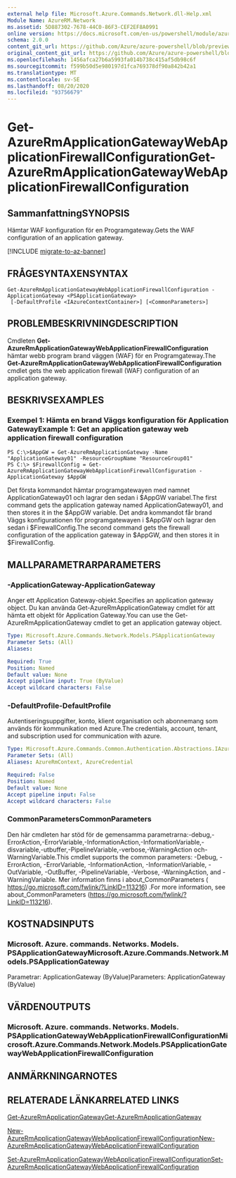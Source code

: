 ```yaml
---
external help file: Microsoft.Azure.Commands.Network.dll-Help.xml
Module Name: AzureRM.Network
ms.assetid: 5D887302-7678-44C0-86F3-CEF2EF8A0991
online version: https://docs.microsoft.com/en-us/powershell/module/azurerm.network/get-azurermapplicationgatewaywebapplicationfirewallconfiguration
schema: 2.0.0
content_git_url: https://github.com/Azure/azure-powershell/blob/preview/src/ResourceManager/Network/Commands.Network/help/Get-AzureRmApplicationGatewayWebApplicationFirewallConfiguration.md
original_content_git_url: https://github.com/Azure/azure-powershell/blob/preview/src/ResourceManager/Network/Commands.Network/help/Get-AzureRmApplicationGatewayWebApplicationFirewallConfiguration.md
ms.openlocfilehash: 1456afca27b6a5993fa014b738c415af5db98c6f
ms.sourcegitcommit: f599b50d5e980197d1fca769378df90a842b42a1
ms.translationtype: MT
ms.contentlocale: sv-SE
ms.lasthandoff: 08/20/2020
ms.locfileid: "93756679"
---
```

# <span data-ttu-id="3b1de-101">Get-AzureRmApplicationGatewayWebApplicationFirewallConfiguration</span><span class="sxs-lookup"><span data-stu-id="3b1de-101">Get-AzureRmApplicationGatewayWebApplicationFirewallConfiguration</span></span>

## <span data-ttu-id="3b1de-102">Sammanfattning</span><span class="sxs-lookup"><span data-stu-id="3b1de-102">SYNOPSIS</span></span>
<span data-ttu-id="3b1de-103">Hämtar WAF konfiguration för en Programgateway.</span><span class="sxs-lookup"><span data-stu-id="3b1de-103">Gets the WAF configuration of an application gateway.</span></span>

[!INCLUDE [migrate-to-az-banner](../../includes/migrate-to-az-banner.md)]

## <span data-ttu-id="3b1de-104">FRÅGESYNTAXEN</span><span class="sxs-lookup"><span data-stu-id="3b1de-104">SYNTAX</span></span>

```
Get-AzureRmApplicationGatewayWebApplicationFirewallConfiguration -ApplicationGateway <PSApplicationGateway>
 [-DefaultProfile <IAzureContextContainer>] [<CommonParameters>]
```

## <span data-ttu-id="3b1de-105">PROBLEMBESKRIVNING</span><span class="sxs-lookup"><span data-stu-id="3b1de-105">DESCRIPTION</span></span>
<span data-ttu-id="3b1de-106">Cmdleten **Get-AzureRmApplicationGatewayWebApplicationFirewallConfiguration** hämtar webb program brand väggen (WAF) för en Programgateway.</span><span class="sxs-lookup"><span data-stu-id="3b1de-106">The **Get-AzureRmApplicationGatewayWebApplicationFirewallConfiguration** cmdlet gets the web application firewall (WAF) configuration of an application gateway.</span></span>

## <span data-ttu-id="3b1de-107">BESKRIVS</span><span class="sxs-lookup"><span data-stu-id="3b1de-107">EXAMPLES</span></span>

### <span data-ttu-id="3b1de-108">Exempel 1: Hämta en brand Väggs konfiguration för Application Gateway</span><span class="sxs-lookup"><span data-stu-id="3b1de-108">Example 1: Get an application gateway web application firewall configuration</span></span>
```
PS C:\>$AppGW = Get-AzureRmApplicationGateway -Name "ApplicationGateway01" -ResourceGroupName "ResourceGroup01"
PS C:\> $FirewallConfig = Get-AzureRmApplicationGatewayWebApplicationFirewallConfiguration -ApplicationGateway $AppGW
```

<span data-ttu-id="3b1de-109">Det första kommandot hämtar programgatewayen med namnet ApplicationGateway01 och lagrar den sedan i $AppGW variabel.</span><span class="sxs-lookup"><span data-stu-id="3b1de-109">The first command gets the application gateway named ApplicationGateway01, and then stores it in the $AppGW variable.</span></span>
<span data-ttu-id="3b1de-110">Det andra kommandot får brand Väggs konfigurationen för programgatewayen i $AppGW och lagrar den sedan i $FirewallConfig.</span><span class="sxs-lookup"><span data-stu-id="3b1de-110">The second command gets the firewall configuration of the application gateway in $AppGW, and then stores it in $FirewallConfig.</span></span>

## <span data-ttu-id="3b1de-111">MALLPARAMETRAR</span><span class="sxs-lookup"><span data-stu-id="3b1de-111">PARAMETERS</span></span>

### <span data-ttu-id="3b1de-112">-ApplicationGateway</span><span class="sxs-lookup"><span data-stu-id="3b1de-112">-ApplicationGateway</span></span>
<span data-ttu-id="3b1de-113">Anger ett Application Gateway-objekt.</span><span class="sxs-lookup"><span data-stu-id="3b1de-113">Specifies an application gateway object.</span></span>
<span data-ttu-id="3b1de-114">Du kan använda Get-AzureRmApplicationGateway cmdlet för att hämta ett objekt för Application Gateway.</span><span class="sxs-lookup"><span data-stu-id="3b1de-114">You can use the Get-AzureRmApplicationGateway cmdlet to get an application gateway object.</span></span>

```yaml
Type: Microsoft.Azure.Commands.Network.Models.PSApplicationGateway
Parameter Sets: (All)
Aliases:

Required: True
Position: Named
Default value: None
Accept pipeline input: True (ByValue)
Accept wildcard characters: False
```

### <span data-ttu-id="3b1de-115">-DefaultProfile</span><span class="sxs-lookup"><span data-stu-id="3b1de-115">-DefaultProfile</span></span>
<span data-ttu-id="3b1de-116">Autentiseringsuppgifter, konto, klient organisation och abonnemang som används för kommunikation med Azure.</span><span class="sxs-lookup"><span data-stu-id="3b1de-116">The credentials, account, tenant, and subscription used for communication with azure.</span></span>

```yaml
Type: Microsoft.Azure.Commands.Common.Authentication.Abstractions.IAzureContextContainer
Parameter Sets: (All)
Aliases: AzureRmContext, AzureCredential

Required: False
Position: Named
Default value: None
Accept pipeline input: False
Accept wildcard characters: False
```

### <span data-ttu-id="3b1de-117">CommonParameters</span><span class="sxs-lookup"><span data-stu-id="3b1de-117">CommonParameters</span></span>
<span data-ttu-id="3b1de-118">Den här cmdleten har stöd för de gemensamma parametrarna:-debug,-ErrorAction,-ErrorVariable,-InformationAction,-InformationVariable,-disvariable,-utbuffer,-PipelineVariable,-verbose,-WarningAction och-WarningVariable.</span><span class="sxs-lookup"><span data-stu-id="3b1de-118">This cmdlet supports the common parameters: -Debug, -ErrorAction, -ErrorVariable, -InformationAction, -InformationVariable, -OutVariable, -OutBuffer, -PipelineVariable, -Verbose, -WarningAction, and -WarningVariable.</span></span> <span data-ttu-id="3b1de-119">Mer information finns i about_CommonParameters ( https://go.microsoft.com/fwlink/?LinkID=113216) .</span><span class="sxs-lookup"><span data-stu-id="3b1de-119">For more information, see about_CommonParameters (https://go.microsoft.com/fwlink/?LinkID=113216).</span></span>

## <span data-ttu-id="3b1de-120">KOSTNADS</span><span class="sxs-lookup"><span data-stu-id="3b1de-120">INPUTS</span></span>

### <span data-ttu-id="3b1de-121">Microsoft. Azure. commands. Networks. Models. PSApplicationGateway</span><span class="sxs-lookup"><span data-stu-id="3b1de-121">Microsoft.Azure.Commands.Network.Models.PSApplicationGateway</span></span>
<span data-ttu-id="3b1de-122">Parametrar: ApplicationGateway (ByValue)</span><span class="sxs-lookup"><span data-stu-id="3b1de-122">Parameters: ApplicationGateway (ByValue)</span></span>

## <span data-ttu-id="3b1de-123">VÄRDEN</span><span class="sxs-lookup"><span data-stu-id="3b1de-123">OUTPUTS</span></span>

### <span data-ttu-id="3b1de-124">Microsoft. Azure. commands. Networks. Models. PSApplicationGatewayWebApplicationFirewallConfiguration</span><span class="sxs-lookup"><span data-stu-id="3b1de-124">Microsoft.Azure.Commands.Network.Models.PSApplicationGatewayWebApplicationFirewallConfiguration</span></span>

## <span data-ttu-id="3b1de-125">ANMÄRKNINGAR</span><span class="sxs-lookup"><span data-stu-id="3b1de-125">NOTES</span></span>

## <span data-ttu-id="3b1de-126">RELATERADE LÄNKAR</span><span class="sxs-lookup"><span data-stu-id="3b1de-126">RELATED LINKS</span></span>

[<span data-ttu-id="3b1de-127">Get-AzureRmApplicationGateway</span><span class="sxs-lookup"><span data-stu-id="3b1de-127">Get-AzureRmApplicationGateway</span></span>](./Get-AzureRmApplicationGateway.md)

[<span data-ttu-id="3b1de-128">New-AzureRmApplicationGatewayWebApplicationFirewallConfiguration</span><span class="sxs-lookup"><span data-stu-id="3b1de-128">New-AzureRmApplicationGatewayWebApplicationFirewallConfiguration</span></span>](./New-AzureRmApplicationGatewayWebApplicationFirewallConfiguration.md)

[<span data-ttu-id="3b1de-129">Set-AzureRmApplicationGatewayWebApplicationFirewallConfiguration</span><span class="sxs-lookup"><span data-stu-id="3b1de-129">Set-AzureRmApplicationGatewayWebApplicationFirewallConfiguration</span></span>](./Set-AzureRmApplicationGatewayWebApplicationFirewallConfiguration.md)


